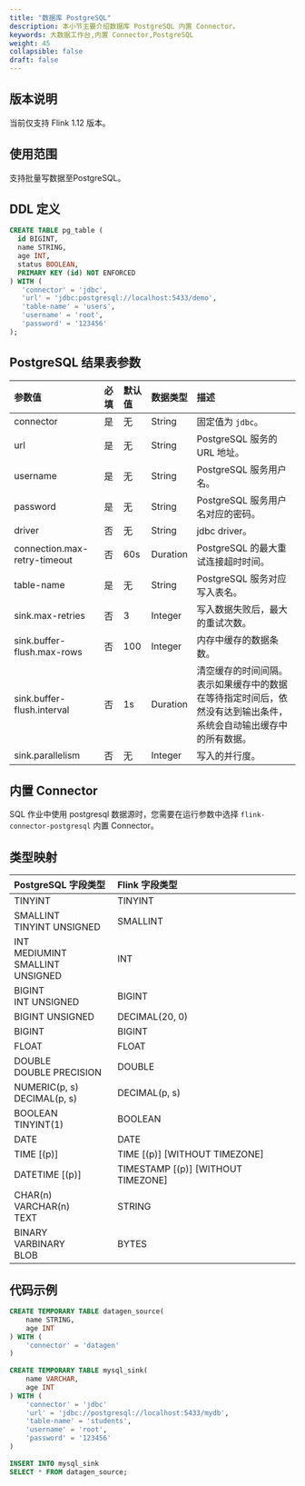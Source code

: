 ```yaml
---
title: "数据库 PostgreSQL"
description: 本小节主要介绍数据库 PostgreSQL 内置 Connector。 
keywords: 大数据工作台,内置 Connector,PostgreSQL
weight: 45
collapsible: false
draft: false
---
```




## 版本说明

当前仅支持 Flink 1.12 版本。

## 使用范围

支持批量写数据至PostgreSQL。

## DDL 定义

```sql
CREATE TABLE pg_table (
  id BIGINT,
  name STRING,
  age INT,
  status BOOLEAN,
  PRIMARY KEY (id) NOT ENFORCED
) WITH (
   'connector' = 'jdbc',
   'url' = 'jdbc:postgresql://localhost:5433/demo',
   'table-name' = 'users',
   'username' = 'root',
   'password' = '123456'
);
```

## PostgreSQL 结果表参数

| 参数值                       | 必填 | 默认值 | 数据类型 | 描述                                                         |
| :--------------------------- | :--- | :----- | :------- | :----------------------------------------------------------- |
| connector                    | 是   | 无     | String   | 固定值为 `jdbc`。                                            |
| url                          | 是   | 无     | String   | PostgreSQL 服务的 URL 地址。                                 |
| username                     | 是   | 无     | String   | PostgreSQL 服务用户名。                                      |
| password                     | 是   | 无     | String   | PostgreSQL 服务用户名对应的密码。                            |
| driver                       | 否   | 无     | String   | jdbc driver。                                                |
| connection.max-retry-timeout | 否   | 60s    | Duration | PostgreSQL 的最大重试连接超时时间。                          |
| table-name                   | 是   | 无     | String   | PostgreSQL 服务对应写入表名。                                |
| sink.max-retries             | 否   | 3      | Integer  | 写入数据失败后，最大的重试次数。                             |
| sink.buffer-flush.max-rows   | 否   | 100    | Integer  | 内存中缓存的数据条数。                                       |
| sink.buffer-flush.interval   | 否   | 1s     | Duration | 清空缓存的时间间隔。<br>表示如果缓存中的数据在等待指定时间后，依然没有达到输出条件，系统会自动输出缓存中的所有数据。 |
| sink.parallelism             | 否   | 无     | Integer  | 写入的并行度。                                               |

## 内置 Connector

SQL 作业中使用 postgresql 数据源时，您需要在运行参数中选择 `flink-connector-postgresql` 内置 Connector。

## 类型映射

| PostgreSQL 字段类型                      | Flink 字段类型                     |
| :--------------------------------------- | :--------------------------------- |
| TINYINT                                  | TINYINT                            |
| SMALLINT<br> TINYINT UNSIGNED            | SMALLINT                           |
| INT <br/>MEDIUMINT<br/>SMALLINT UNSIGNED | INT                                |
| BIGINT <br/>INT UNSIGNED                 | BIGINT                             |
| BIGINT UNSIGNED                          | DECIMAL(20, 0)                     |
| BIGINT                                   | BIGINT                             |
| FLOAT                                    | FLOAT                              |
| DOUBLE<br/>DOUBLE PRECISION              | DOUBLE                             |
| NUMERIC(p, s) <br>DECIMAL(p, s)          | DECIMAL(p, s)                      |
| BOOLEAN <br/>TINYINT(1)                  | BOOLEAN                            |
| DATE                                     | DATE                               |
| TIME [(p)]                               | TIME [(p)] [WITHOUT TIMEZONE]      |
| DATETIME [(p)]                           | TIMESTAMP [(p)] [WITHOUT TIMEZONE] |
| CHAR(n)<br/>VARCHAR(n)<br/>TEXT          | STRING                             |
| BINARY<br/> VARBINARY<br/>BLOB           | BYTES                              |

## 代码示例

```sql
CREATE TEMPORARY TABLE datagen_source(
    name STRING,
    age INT
) WITH (
    'connector' = 'datagen'
)
 
CREATE TEMPORARY TABLE mysql_sink(
    name VARCHAR,
    age INT
) WITH (
    'connector' = 'jdbc'
    'url' = 'jdbc://postgresql://localhost:5433/mydb',
    'table-name' = 'students',
    'username' = 'root',
    'password' = '123456'
)
 
INSERT INTO mysql_sink
SELECT * FROM datagen_source;
```
